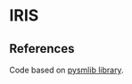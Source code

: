 # IRIS

## References
Code based on [pysmlib library](https://darcato.github.io/pysmlib/docs/html/).
